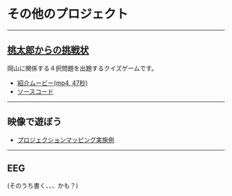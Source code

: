 # その他のプロジェクト

-----

## [桃太郎からの挑戦状](../Okaken/Readme.md)

岡山に関係する４択問題を出題するクイズゲームです。

* [紹介ムービー(mp4, 47秒)](../Okaken/AChallengeFromMOMOTARO.mp4)
* [ソースコード](https://github.com/MRSa/gokigen/tree/master/osdn-cvs/Okaken)

-----

## 映像で遊ぼう

* [プロジェクションマッピング実施例](Pjmap_ProjectionMapping1.wmv)

-----

## EEG

(そのうち書く、、、かも？)

